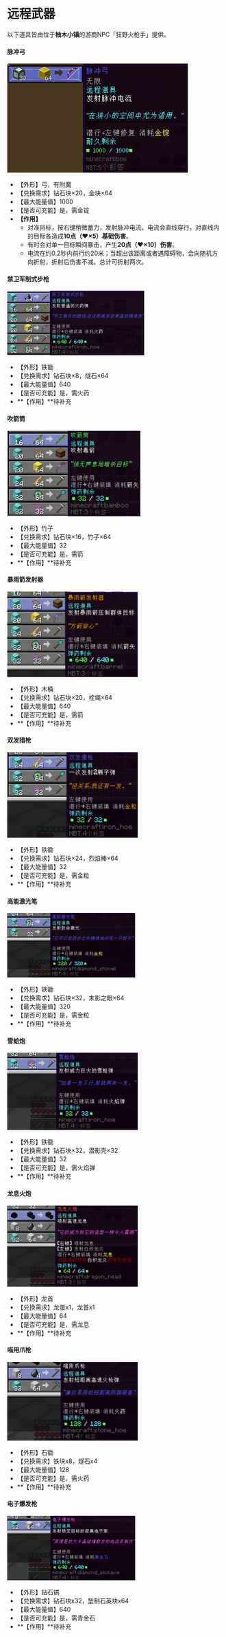# 远程武器

以下道具皆由位于**柚木小镇**的游商NPC「狂野火枪手」提供。

#### 脉冲弓
![item](../../../assets/images/legacy/items/remote-weapons/脉冲弓.png)
- 【外形】弓，有附魔
- 【兑换需求】钻石块×20，金块×64
- 【最大能量值】1000
- 【是否可充能】是，需金锭
- **【作用】**
  + 对准目标，按右键稍微蓄力，发射脉冲电流。电流会直线穿行，对直线内的目标各造成**10点（:heart:×5）基础伤害**。
  + 有时会对单一目标瞬间暴击，产生**20点（:heart:×10）伤害**。
  + 电流在约0.2秒内前行约20米；当超出该距离或者遇障碍物，会向随机方向折射，折射后伤害不减。总计可折射两次。

#### 禁卫军制式步枪
![item](../../../assets/images/legacy/items/remote-weapons/禁卫军制式步枪.png)
- 【外形】铁锄
- 【兑换需求】钻石块×8，燧石×64
- 【最大能量值】640
- 【是否可充能】是，需火药
- **【作用】**待补充

#### 吹箭筒
![item](../../../assets/images/legacy/items/remote-weapons/吹箭筒.png)
- 【外形】竹子
- 【兑换需求】钻石块×16，竹子×64
- 【最大能量值】32
- 【是否可充能】是，需箭
- **【作用】**待补充

#### 暴雨箭发射器
![item](../../../assets/images/legacy/items/remote-weapons/暴雨箭发射器.png)
- 【外形】木桶
- 【兑换需求】钻石块×20，栓绳×64
- 【最大能量值】640
- 【是否可充能】是，需箭
- **【作用】**待补充

#### 双发猎枪
![item](../../../assets/images/legacy/items/remote-weapons/双发猎枪.png)
- 【外形】铁锄
- 【兑换需求】钻石块×24，烈焰棒×64
- 【最大能量值】32
- 【是否可充能】是，需金粒
- **【作用】**待补充

#### 高能激光笔
![item](../../../assets/images/legacy/items/remote-weapons/高能激光笔.png)
- 【外形】铁锄
- 【兑换需求】钻石块×32，末影之眼×64
- 【最大能量值】320
- 【是否可充能】是，需金粒
- **【作用】**待补充

#### 雪蛤炮
![item](../../../assets/images/legacy/items/remote-weapons/雪蛤炮.png)
- 【外形】铁锄
- 【兑换需求】钻石块×32，潜影壳×32
- 【最大能量值】32
- 【是否可充能】是，需火焰弹
- **【作用】**待补充

#### 龙息火炮
![item](../../../assets/images/legacy/items/remote-weapons/龙息火炮.png)
- 【外形】龙首
- 【兑换需求】龙蛋x1，龙首x1
- 【最大能量值】64
- 【是否可充能】是，需龙息
- **【作用】**待补充

#### 喵用爪枪
![item](../../../assets/images/legacy/items/remote-weapons/喵用爪枪.png)
- 【外形】石锄
- 【兑换需求】铁块x8，燧石x4
- 【最大能量值】128
- 【是否可充能】是，需火药
- **【作用】**待补充

#### 电子爆发枪
![item](../../../assets/images/legacy/items/remote-weapons/电子爆发枪.png)
- 【外形】钻石镐
- 【兑换需求】钻石块x32，堑制石英块x64
- 【最大能量值】640
- 【是否可充能】是，需青金石
- **【作用】**待补充